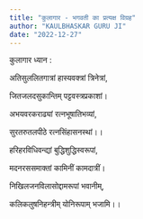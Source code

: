 ```yaml
---
title: "कुलागार - भगवती का प्रत्यक्ष विग्रह"
author: "KAULBHASKAR GURU JI"
date: "2022-12-27"
---
```


कुलागार ध्यान :

अतिसुललितगात्रां हास्यवक्त्रां त्रिनेत्रां,

जितजलदसुकान्तिम् पट्टवस्त्रप्रकाशां।

अभयवरकराढ्यां रत्नभूषातिभव्यां,

सुरतरुतलपीठे रत्नसिंहासनस्थां।।

हरिहरविधिवन्द्यां बुद्धिशुद्धिस्वरूपां,

मदनरससमाक्तां कामिनीं कामदात्रीं।

निखिलजनविलासोद्दामरूपां भवानीम्,

कलिकलुषनिहन्त्रीम् योनिरूपाम् भजामि।।
